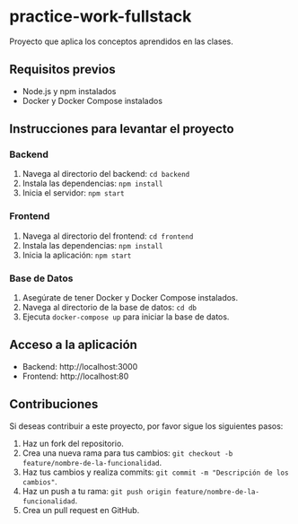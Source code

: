 # practice-work-fullstack

Proyecto que aplica los conceptos aprendidos en las clases.

## Requisitos previos

- Node.js y npm instalados
- Docker y Docker Compose instalados 

## Instrucciones para levantar el proyecto

### Backend

1. Navega al directorio del backend: `cd backend`
2. Instala las dependencias: `npm install`
3. Inicia el servidor: `npm start`

### Frontend

1. Navega al directorio del frontend: `cd frontend`
2. Instala las dependencias: `npm install`
3. Inicia la aplicación: `npm start`

### Base de Datos 

1. Asegúrate de tener Docker y Docker Compose instalados.
2. Navega al directorio de la base de datos: `cd db`
3. Ejecuta `docker-compose up` para iniciar la base de datos.

## Acceso a la aplicación

- Backend: http://localhost:3000
- Frontend: http://localhost:80

## Contribuciones

Si deseas contribuir a este proyecto, por favor sigue los siguientes pasos:

1. Haz un fork del repositorio.
2. Crea una nueva rama para tus cambios: `git checkout -b feature/nombre-de-la-funcionalidad`.
3. Haz tus cambios y realiza commits: `git commit -m "Descripción de los cambios"`.
4. Haz un push a tu rama: `git push origin feature/nombre-de-la-funcionalidad`.
5. Crea un pull request en GitHub.



